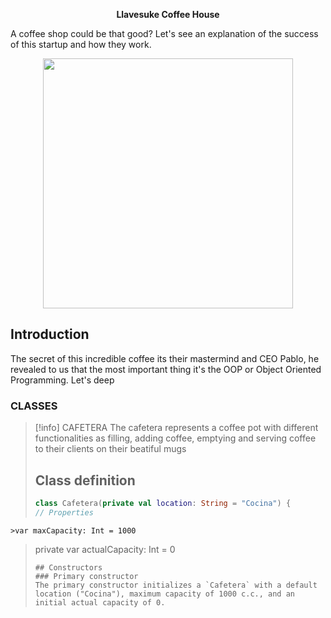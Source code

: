 <p align="center">
<b>Llavesuke Coffee House</b>
</p>

A coffee shop could be that good? Let's see an explanation of the success of this startup and how they work.
<p align="center">
    <img width="400" height="400" src="https://i.imgur.com/j4wKjv1.jpg">
</p>

## Introduction

The secret of this incredible coffee its their mastermind and CEO Pablo, he revealed to us that the most important thing it's the OOP or Object Oriented Programming. Let's deep


### CLASSES

> [!info] CAFETERA
>  The cafetera represents a coffee pot with different functionalities as filling, adding coffee, emptying and serving coffee to their clients on their beatiful mugs
>  ## Class definition
>  ```kotlin
 >class Cafetera(private val location: String = "Cocina") {
   >// Properties
    >var maxCapacity: Int = 1000
   > private var actualCapacity: Int = 0
> ``` 
> ## Constructors
> ### Primary constructor 
> The primary constructor initializes a `Cafetera` with a default location ("Cocina"), maximum capacity of 1000 c.c., and an initial actual capacity of 0.